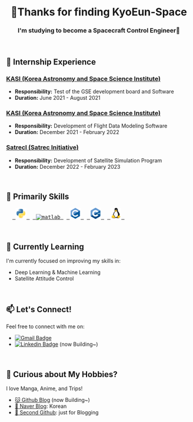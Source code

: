 <h1 align="center">🎉Thanks for finding KyoEun-Space</h1>
<h3 align="center">I'm studying to become a Spacecraft Control Engineer🌠</h3>
<br>

## 💫 Internship Experience

### [KASI (Korea Astronomy and Space Science Institute)](https://www.kasi.re.kr/eng/index)
- **Responsibility:** Test of the GSE development board and Software
- **Duration:** June 2021 - August 2021

 ### [KASI (Korea Astronomy and Space Science Institute)](https://www.kasi.re.kr/eng/index)
- **Responsibility:** Development of Flight Data Modeling Software
- **Duration:** December 2021 - February 2022

 ### [SatrecI (Satrec Initiative)](https://www.satreci.com/)
- **Responsibility:** Development of Satellite Simulation Program
- **Duration:** December 2022 - February 2023

<br>

## 🚀 Primarily Skills
<pre>
  <a href="https://www.python.org" target="_blank" rel="noreferrer"> <img src="https://raw.githubusercontent.com/devicons/devicon/master/icons/python/python-original.svg" alt="python" width="30" height="30"/> </a> <a href="https://www.mathworks.com/" target="_blank" rel="noreferrer"> <img src="https://upload.wikimedia.org/wikipedia/commons/2/21/Matlab_Logo.png" alt="matlab" width="30" height="30"/> </a> <a href="https://www.cprogramming.com/" target="_blank" rel="noreferrer"> <img src="https://raw.githubusercontent.com/devicons/devicon/master/icons/c/c-original.svg" alt="c" width="30" height="30"/> </a> <a href="https://www.w3schools.com/cpp/" target="_blank" rel="noreferrer"> <img src="https://raw.githubusercontent.com/devicons/devicon/master/icons/cplusplus/cplusplus-original.svg" alt="cplusplus" width="30" height="30"/> </a> <a href="https://www.linux.org/" target="_blank" rel="noreferrer"> <img src="https://raw.githubusercontent.com/devicons/devicon/master/icons/linux/linux-original.svg" alt="linux" width="30" height="30"/> </a>
</pre>

<br>

## 🌱 Currently Learning

I'm currently focused on improving my skills in:

- Deep Learning & Machine Learning
- Satellite Attitude Control

<br>

## 📫 Let's Connect!

Feel free to connect with me on:
- [![Gmail Badge](https://img.shields.io/badge/Gmail-d14836?style=flat-square&logo=Gmail&logoColor=white&link=mailto:seize365days@gmail.com)](mailto:seize365days@gmail.com)
- [![Linkedin Badge](https://img.shields.io/badge/-LinkedIn-blue?style=flat-square&logo=Linkedin&logoColor=white&link=https://www.linkedin.com/in/kyoeun-kim-0ab2ba29b/)](https://www.linkedin.com/in/kyoeun-kim-0ab2ba29b/) (now Building~)

<br>

## 🍅 Curious about My Hobbies?

I love Manga, Anime, and Trips!
- [😽 Github Blog](https://fancy-tomato.github.io/) (now Building~)
- [🍏 Naver Blog](https://blog.naver.com/lililililillillil): Korean
- [🤫 Second Github](https://github.com/Fancy-Tomato): just for Blogging
